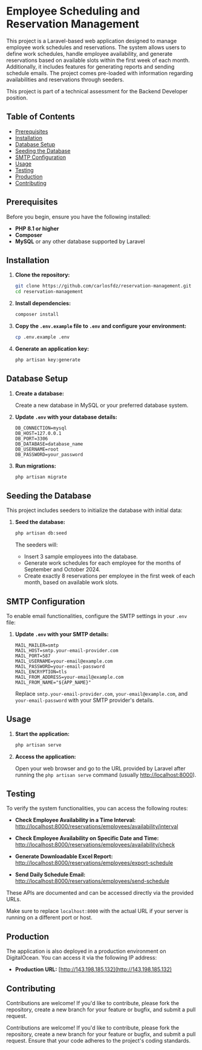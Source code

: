# Employee Scheduling and Reservation Management

This project is a Laravel-based web application designed to manage employee work schedules and reservations. The system allows users to define work schedules, handle employee availability, and generate reservations based on available slots within the first week of each month. Additionally, it includes features for generating reports and sending schedule emails. The project comes pre-loaded with information regarding availabilities and reservations through seeders.

This project is part of a technical assessment for the Backend Developer position.

## Table of Contents

- [Prerequisites](#prerequisites)
- [Installation](#installation)
- [Database Setup](#database-setup)
- [Seeding the Database](#seeding-the-database)
- [SMTP Configuration](#smtp-configuration)
- [Usage](#usage)
- [Testing](#testing)
- [Production](#production)
- [Contributing](#contributing)

## Prerequisites

Before you begin, ensure you have the following installed:

- **PHP 8.1 or higher**
- **Composer**
- **MySQL** or any other database supported by Laravel

## Installation

1. **Clone the repository:**

    ```bash
    git clone https://github.com/carlosfdz/reservation-management.git
    cd reservation-management
    ```

2. **Install dependencies:**

    ```bash
    composer install
    ```

3. **Copy the `.env.example` file to `.env` and configure your environment:**

    ```bash
    cp .env.example .env
    ```

4. **Generate an application key:**

    ```bash
    php artisan key:generate
    ```

## Database Setup

1. **Create a database:**

    Create a new database in MySQL or your preferred database system.

2. **Update `.env` with your database details:**

    ```plaintext
    DB_CONNECTION=mysql
    DB_HOST=127.0.0.1
    DB_PORT=3306
    DB_DATABASE=database_name
    DB_USERNAME=root
    DB_PASSWORD=your_password
    ```

3. **Run migrations:**

    ```bash
    php artisan migrate
    ```

## Seeding the Database

This project includes seeders to initialize the database with initial data:

1. **Seed the database:**

    ```bash
    php artisan db:seed
    ```

    The seeders will:
    - Insert 3 sample employees into the database.
    - Generate work schedules for each employee for the months of September and October 2024.
    - Create exactly 8 reservations per employee in the first week of each month, based on available work slots.

## SMTP Configuration

To enable email functionalities, configure the SMTP settings in your `.env` file:

1. **Update `.env` with your SMTP details:**

    ```plaintext
    MAIL_MAILER=smtp
    MAIL_HOST=smtp.your-email-provider.com
    MAIL_PORT=587
    MAIL_USERNAME=your-email@example.com
    MAIL_PASSWORD=your-email-password
    MAIL_ENCRYPTION=tls
    MAIL_FROM_ADDRESS=your-email@example.com
    MAIL_FROM_NAME="${APP_NAME}"
    ```

    Replace `smtp.your-email-provider.com`, `your-email@example.com`, and `your-email-password` with your SMTP provider's details.

## Usage

1. **Start the application:**

    ```bash
    php artisan serve
    ```

2. **Access the application:**

    Open your web browser and go to the URL provided by Laravel after running the `php artisan serve` command (usually [http://localhost:8000](http://localhost:8000)).

## Testing

To verify the system functionalities, you can access the following routes:

- **Check Employee Availability in a Time Interval:**  
  [http://localhost:8000/reservations/employees/availability/interval](http://localhost:8000/reservations/employees/availability/interval)

- **Check Employee Availability on Specific Date and Time:**  
  [http://localhost:8000/reservations/employees/availability/check](http://localhost:8000/reservations/employees/availability/check)

- **Generate Downloadable Excel Report:**  
  [http://localhost:8000/reservations/employees/export-schedule](http://localhost:8000/reservations/employees/export-schedule)

- **Send Daily Schedule Email:**  
  [http://localhost:8000/reservations/employees/send-schedule](http://localhost:8000/reservations/employees/send-schedule)

These APIs are documented and can be accessed directly via the provided URLs.

Make sure to replace `localhost:8000` with the actual URL if your server is running on a different port or host.

## Production

The application is also deployed in a production environment on DigitalOcean. You can access it via the following IP address:

- **Production URL:** [http://143.198.185.132](http://143.198.185.132)

## Contributing

Contributions are welcome! If you'd like to contribute, please fork the repository, create a new branch for your feature or bugfix, and submit a pull request.

Contributions are welcome! If you'd like to contribute, please fork the repository, create a new branch for your feature or bugfix, and submit a pull request. Ensure that your code adheres to the project's coding standards.
